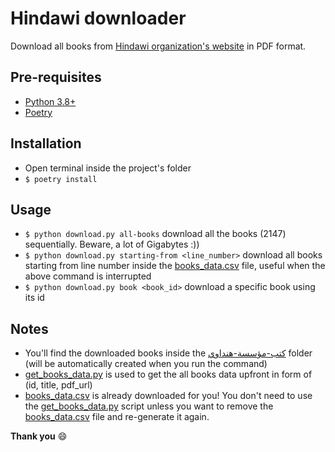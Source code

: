 # Hindawi downloader

Download all books from [Hindawi organization's website](https://www.hindawi.org/) in PDF format.

## Pre-requisites

- [Python 3.8+](https://www.python.org/downloads/)
- [Poetry](https://python-poetry.org/)

## Installation

- Open terminal inside the project's folder
- `$ poetry install`

## Usage

- `$ python download.py all-books` download all the books (2147) sequentially. Beware, a lot of Gigabytes :))
- `$ python download.py starting-from <line_number>` download all books starting from line number inside the [books_data.csv](books_data.csv) file, useful when the above command is interrupted
- `$ python download.py book <book_id>` download a specific book using its id

## Notes

- You'll find the downloaded books inside the [كتب-مؤسسة-هنداوي](كتب-مؤسسة-هنداوي) folder (will be automatically created when you run the command)
- [get_books_data.py](get_books_data.py) is used to get the all books data upfront in form of (id, title, pdf_url)
- [books_data.csv](books_data.csv) is already downloaded for you! You don't need to use the [get_books_data.py](get_books_data.py) script unless you want to remove the [books_data.csv](books_data.csv) file and re-generate it again.


**Thank you** :smile:
